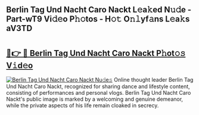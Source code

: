 ## Berlin Tag Und Nacht Caro Nackt L𝚎a𝚔ed N𝚞𝚍e - Part-wT9 Vi𝚍𝚎o P𝚑𝚘tos - H𝚘𝚝 O𝚗𝚕yf𝚊ns L𝚎a𝚔s aV3TD

# <h2><a href="http://kf1ijy.oniu.top/?m=Berlin+Tag+Und+Nacht+Caro+Nackt">🔗👉 🔴 Berlin Tag Und Nacht Caro Nackt P𝚑ot𝚘𝚜 V𝚒d𝚎o</a></h2>

[![Berlin Tag Und Nacht Caro Nackt Nu𝚍e𝚜](https://i.imgur.com/0qMVB7G.gif)](http://kf1ijy.oniu.top/?m=Berlin+Tag+Und+Nacht+Caro+Nackt)
Online thought leader Berlin Tag Und Nacht Caro Nackt, recognized for sharing dance and lifestyle content, consisting of performances and personal vlogs. Berlin Tag Und Nacht Caro Nackt's public image is marked by a welcoming and genuine demeanor, while the private aspects of his life remain cloaked in secrecy.  
